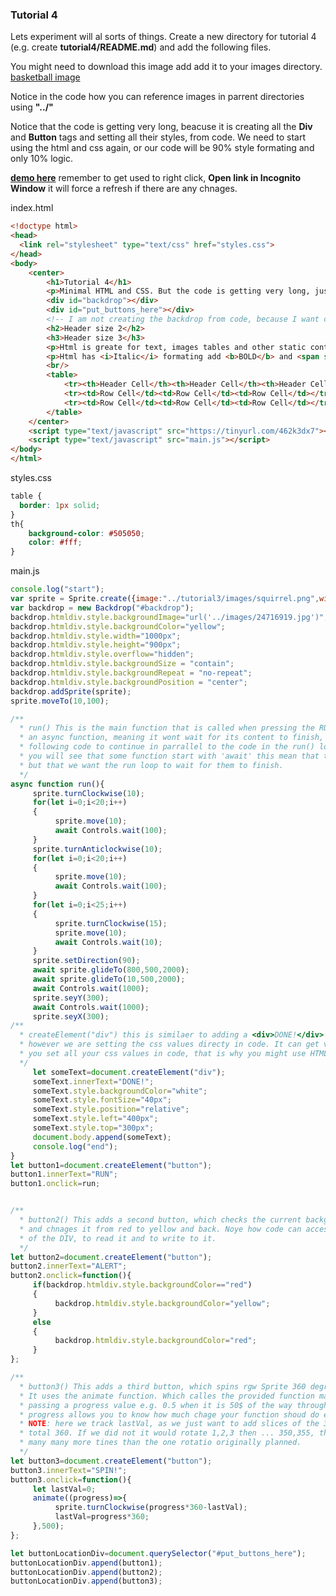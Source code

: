 ### Tutorial 4

Lets experiment will al sorts of things. Create a new directory for tutorial 4 (e.g. create **tutorial4/README.md**) and add the following files.

You might need to download this image add add it to your images directory. [basketball image](https://gormanlearncode.github.io/learncode/images/24716919.jpg)

Notice in the code how you can reference images in parrent directories using **"../"**

Notice that the code is getting very long, beacuse it is creating all the **Div** and **Button** tags and setting all their styles, from code. We need to start using the html and css again, or our code will be 90% style formating and only 10% logic.

**[demo here](https://gormanlearncode.github.io/learncode/tutorial4/)** remember to get used to right click, **Open link in Incognito Window** it will force a refresh if there are any chnages.

index.html
```html
<!doctype html>
<head>
  <link rel="stylesheet" type="text/css" href="styles.css">
</head>
<body>
    <center>
        <h1>Tutorial 4</h1>
        <p>Minimal HTML and CSS. But the code is getting very long, just to create and style html objects..</p>
        <div id="backdrop"></div>
        <div id="put_buttons_here"></div>
        <!-- I am not creating the backdrop from code, because I want control of where I put it in the html -->
        <h2>Header size 2</h2>
        <h3>Header size 3</h3>
        <p>Html is greate for text, images tables and other static content.</p>
        <p>Html has <i>Italic</i> formating add <b>BOLD</b> and <span style="color: blue;">COLOUR</span></p>
        <br/>
        <table>
            <tr><th>Header Cell</th><th>Header Cell</th><th>Header Cell</th></tr>
            <tr><td>Row Cell</td><td>Row Cell</td><td>Row Cell</td></tr>
            <tr><td>Row Cell</td><td>Row Cell</td><td>Row Cell</td></tr>
        </table>
    </center>
    <script type="text/javascript" src="https://tinyurl.com/462k3dx7"></script>
    <script type="text/javascript" src="main.js"></script>
</body>
</html>
```
styles.css
```css
table {
  border: 1px solid;
}
th{
    background-color: #505050;
    color: #fff;
}
```
main.js
```javascript
console.log("start");
var sprite = Sprite.create({image:"../tutorial3/images/squirrel.png",width:100,height:100});
var backdrop = new Backdrop("#backdrop");
backdrop.htmldiv.style.backgroundImage="url('../images/24716919.jpg')";
backdrop.htmldiv.style.backgroundColor="yellow";
backdrop.htmldiv.style.width="1000px";
backdrop.htmldiv.style.height="900px";
backdrop.htmldiv.style.overflow="hidden";
backdrop.htmldiv.style.backgroundSize = "contain";
backdrop.htmldiv.style.backgroundRepeat = "no-repeat";
backdrop.htmldiv.style.backgroundPosition = "center";
backdrop.addSprite(sprite);
sprite.moveTo(10,100);

/**
  * run() This is the main function that is called when pressing the RUN button. It is 
  * an async function, meaning it wont wait for its content to finish, it will allow the
  * following code to continue in parrallel to the code in the run() loop.
  * you will see that some function start with 'await' this mean that the were also async
  * but that we want the run loop to wait for them to finish.
  */
async function run(){
     sprite.turnClockwise(10);
     for(let i=0;i<20;i++)
     {
          sprite.move(10);
          await Controls.wait(100);
     }
     sprite.turnAnticlockwise(10);
     for(let i=0;i<20;i++) 
     {
          sprite.move(10);
          await Controls.wait(100);
     }
     for(let i=0;i<25;i++) 
     {
          sprite.turnClockwise(15);
          sprite.move(10);
          await Controls.wait(10);
     }
     sprite.setDirection(90);
     await sprite.glideTo(800,500,2000);
     await sprite.glideTo(10,500,2000);
     await Controls.wait(1000);
     sprite.seyY(300);
     await Controls.wait(1000);
     sprite.seyX(300);
/**
  * createElement("div") this is similaer to adding a <div>DONE!</div> to the HTML.
  * however we are setting the css values directy in code. It can get very messy if
  * you set all your css values in code, that is why you might use HTML and css istead.
  */
     let someText=document.createElement("div");
     someText.innerText="DONE!";
     someText.style.backgroundColor="white";
     someText.style.fontSize="40px";
     someText.style.position="relative";
     someText.style.left="400px";
     someText.style.top="300px";
     document.body.append(someText);
     console.log("end");
}
let button1=document.createElement("button");
button1.innerText="RUN";
button1.onclick=run;


/**
  * button2() This adds a second button, which checks the current backgrond color
  * and chnages it from red to yellow and back. Noye how code can access the css style
  * of the DIV, to read it and to write to it.
  */
let button2=document.createElement("button");
button2.innerText="ALERT";
button2.onclick=function(){
     if(backdrop.htmldiv.style.backgroundColor=="red")
     {
          backdrop.htmldiv.style.backgroundColor="yellow";
     }
     else
     {
          backdrop.htmldiv.style.backgroundColor="red";
     }
};

/**
  * button3() This adds a third button, which spins rgw Sprite 360 degrees.
  * It uses the animate function. Which calles the provided function many times
  * passing a progress value e.g. 0.5 when it is 50$ of the way through the time period.
  * progress allows you to know how much chage your function shoud do each time.
  * NOTE: here we track lastVal, as we just want to add slices of the 360 that finally
  * total 360. If we did not it would rotate 1,2,3 then ... 350,355, then 360 degrees
  * many many more tines than the one rotatio originally planned.
  */
let button3=document.createElement("button");
button3.innerText="SPIN!";
button3.onclick=function(){
     let lastVal=0;
     animate((progress)=>{
          sprite.turnClockwise(progress*360-lastVal);
          lastVal=progress*360;
     },500);
};

let buttonLocationDiv=document.querySelector("#put_buttons_here");
buttonLocationDiv.append(button1);
buttonLocationDiv.append(button2);
buttonLocationDiv.append(button3);
```
